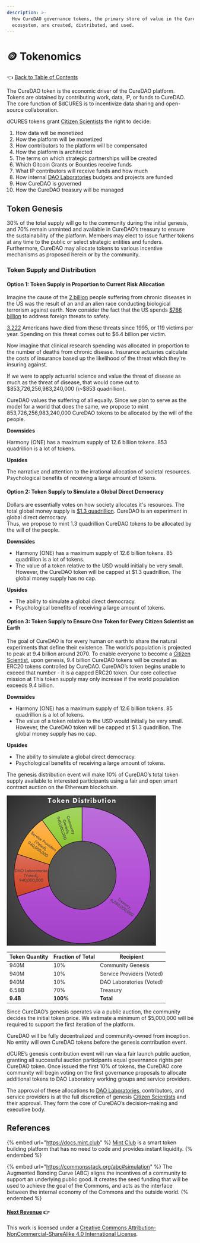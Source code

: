 ```yaml
---
description: >-
  How CureDAO governance tokens, the primary store of value in the CureDAO
  ecosystem, are created, distributed, and used.
---
```


# 🪙 Tokenomics

👈 [Back to Table of Contents](../)

The CureDAO token is the economic driver of the CureDAO platform. Tokens are obtained by contributing work, data, IP, or funds to CureDAO. The core function of $dCURES is to incentivize data sharing and open-source collaboration.

dCURES tokens grant [Citizen Scientists](5-organization.md) the right to decide:

1. How data will be monetized
2. How the platform will be monetized
3. How contributors to the platform will be compensated
4. How the platform is architected
5. The terms on which strategic partnerships will be created
6. Which Gitcoin Grants or Bounties receive funds
7. What IP contributors will receive funds and how much
8. How internal [DAO Laboratories](5-organization.md) budgets and projects are funded
9. How CureDAO is governed
10. How the CureDAO treasury will be managed

## Token Genesis

30% of the total supply will go to the community during the initial genesis, and 70% remain unminted and available in CureDAO’s treasury to ensure the sustainability of the platform. Members may elect to issue further tokens at any time to the public or select strategic entities and funders. Furthermore, CureDAO may allocate tokens to various incentive mechanisms as proposed herein or by the community.

### Token Supply and Distribution

#### Option 1: Token Supply in Proportion to Current Risk Allocation

Imagine the cause of the [2 billion](https://www.ncbi.nlm.nih.gov/pmc/articles/PMC5876976/) people suffering from chronic diseases in the US was the result of an and an alien race conducting biological terrorism against earth. Now consider the fact that the US spends [$766 billion](https://www.statista.com/statistics/272473/us-military-spending-from-2000-to-2012) to address foreign threats to safety.

[3,222](https://www.start.umd.edu/pubs/START\_AmericanTerrorismDeaths\_FactSheet\_Nov2017.pdf) Americans have died from these threats since 1995, or 119 victims per year. Spending on this threat comes out to $6.4 billion per victim.

Now imagine that clinical research spending was allocated in proportion to the number of deaths from chronic disease. Insurance actuaries calculate the costs of insurance based up the likelihood of the threat which they're insuring against.

If we were to apply actuarial science and value the threat of disease as much as the threat of disease, that would come out to $853,726,256,983,240,000 (\~$853 quadrillion).

CureDAO values the suffering of all equally. Since we plan to serve as the model for a world that does the same, we propose to mint 853,726,256,983,240,000 CureDAO tokens to be allocated by the will of the people.

**Downsides**

Harmony (ONE) has a maximum supply of 12.6 billion tokens. 853 quadrillion is a lot of tokens.

**Upsides**

The narrative and attention to the irrational allocation of societal resources. Psychological benefits of receiving a large amount of tokens.

#### Option 2: Token Supply to Simulate a Global Direct Democracy

Dollars are essentially votes on how society allocates it's resources. The total global money supply is [$1.3 quadrillion](https://www.google.com/search?q=global+money+supply\&rlz=1C1ONGR\_enUS975US975\&oq=global+money+suppl\&aqs=chrome.0.0i512l3j69i57j0i512l6.3376j0j7\&sourceid=chrome\&ie=UTF-8). CureDAO is an experiment in global direct democracy.\
Thus, we propose to mint 1.3 quadrillion CureDAO tokens to be allocated by the will of the people.

**Downsides**

* Harmony (ONE) has a maximum supply of 12.6 billion tokens. 85 quadrillion is a lot of tokens.
* The value of a token relative to the USD would initially be very small. However, the CureDAO token will be capped at $1.3 quadrillion. The global money supply has no cap.

**Upsides**

* The ability to simulate a global direct democracy.
* Psychological benefits of receiving a large amount of tokens.

#### Option 3: Token Supply to Ensure One Token for Every Citizen Scientist on Earth

The goal of CureDAO is for every human on earth to share the natural experiments that define their existence. The world’s population is projected to peak at 9.4 billion around 2070. To enable everyone to become a [Citizen Scientist](5-organization.md), upon genesis, 9.4 billion CureDAO tokens will be created as ERC20 tokens controlled by CureDAO. CureDAO’s token begins unable to exceed that number - it is a capped ERC20 token. Our core collective mission at This token supply may only increase if the world population exceeds 9.4 billion.

**Downsides**

* Harmony (ONE) has a maximum supply of 12.6 billion tokens. 85 quadrillion is a lot of tokens.
* The value of a token relative to the USD would initially be very small. However, the CureDAO token will be capped at $1.3 quadrillion. The global money supply has no cap.

**Upsides**

* The ability to simulate a global direct democracy.
* Psychological benefits of receiving a large amount of tokens.

The genesis distribution event will make 10% of CureDAO’s total token supply available to interested participants using a fair and open smart contract auction on the Ethereum blockchain.

![](../.gitbook/assets/token-distribution.png)

| Token Quantity | Fraction of Total | Recipient                 |
| -------------- | ----------------- | ------------------------- |
| 940M           | 10%               | Community Genesis         |
| 940M           | 10%               | Service Providers (Voted) |
| 940M           | 10%               | DAO Laboratories (Voted)  |
| 6.58B          | 70%               | Treasury                  |
| **9.4B**       | **100%**          | **Total**                 |

Since CureDAO’s genesis operates via a public auction, the community decides the initial token price. We estimate a minimum of $5,000,000 will be required to support the first iteration of the platform.

CureDAO will be fully decentralized and community-owned from inception. No entity will own CureDAO tokens before the genesis contribution event.

dCURE’s genesis contribution event will run via a fair launch public auction, granting all successful auction participants equal governance rights per CureDAO token. Once issued the first 10% of tokens, the CureDAO core community will begin voting on the first governance proposals to allocate additional tokens to DAO Laboratory working groups and service providers.

The approval of these allocations to [DAO Laboratories](5-organization.md), contributors, and service providers is at the full discretion of genesis [Citizen Scientists](5-organization.md) and their approval. They form the core of CureDAO’s decision-making and executive body.

## References

{% embed url="https://docs.mint.club" %}
[Mint Club](https://mint.club) is a smart token building platform that has no need to code and provides instant liquidity.
{% endembed %}

{% embed url="https://commonsstack.org/abc#simulation" %}
The Augmented Bonding Curve (ABC) aligns the incentives of a community to support an underlying public good. It creates the seed funding that will be used to achieve the goal of the Commons, and acts as the interface between the internal economy of the Commons and the outside world.
{% endembed %}

#### [Next Revenue](7-revenue.md) 👉

This work is licensed under a [Creative Commons Attribution-NonCommercial-ShareAlike 4.0 International License](http://creativecommons.org/licenses/by-nc-sa/4.0/).
